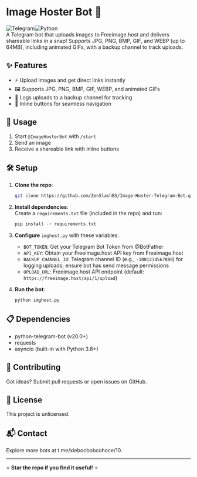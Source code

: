 # Image Hoster Bot 📸

![Telegram](https://img.shields.io/badge/Telegram-Bot-blue?logo=telegram)![Python](https://img.shields.io/badge/Python-3.8+-blue?logo=python)<br>A Telegram bot that uploads images to Freeimage.host and delivers shareable links in a snap! Supports JPG, PNG, BMP, GIF, and WEBP (up to 64MB), including animated GIFs, with a backup channel to track uploads.

## ✨ Features

- ⚡ Upload images and get direct links instantly
- 🖼️ Supports JPG, PNG, BMP, GIF, WEBP, and animated GIFs
- 📜 Logs uploads to a backup channel for tracking
- 🔘 Inline buttons for seamless navigation

## 🚀 Usage

1. Start `@ImageHosterBot` with `/start`
2. Send an image
3. Receive a shareable link with inline buttons

## 🛠️ Setup

1. **Clone the repo**:

   ```bash
   git clone https://github.com/ZenSlashBS/Image-Hoster-Telegram-Bot.git
   ```

2. **Install dependencies**:\
   Create a `requirements.txt` file (included in the repo) and run:

   ```bash
   pip install -r requirements.txt
   ```

3. **Configure** `imghost.py` with these variables:

   - `BOT_TOKEN`: Get your Telegram Bot Token from @BotFather
   - `API_KEY`: Obtain your Freeimage.host API key from Freeimage.host
   - `BACKUP_CHANNEL_ID`: Telegram channel ID (e.g., `-1001234567890`) for logging uploads; ensure bot has send message permissions
   - `UPLOAD_URL`: Freeimage.host API endpoint (default: `https://freeimage.host/api/1/upload`)

4. **Run the bot**:

   ```bash
   python imghost.py
   ```

## 📋 Dependencies

- python-telegram-bot (v20.0+)
- requests
- asyncio (built-in with Python 3.8+)

## 🤝 Contributing

Got ideas? Submit pull requests or open issues on GitHub.

## 📜 License

This project is unlicensed.

## 📬 Contact

Explore more bots at t.me/xiebocbobcohoce/10.

---

⭐ **Star the repo if you find it useful!** ⭐
